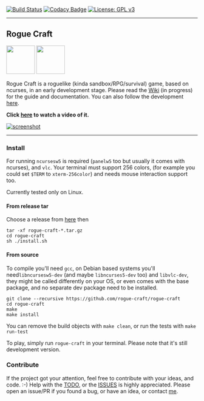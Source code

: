 
[![Build Status](https://travis-ci.org/rogue-craft/rogue-craft.svg?branch=master)](https://travis-ci.org/rogue-craft/rogue-craft) [![Codacy Badge](https://api.codacy.com/project/badge/Grade/c2494381a8164514adb5061f7b1796e8)](https://www.codacy.com/app/Isty001/rogue-craft?utm_source=github.com&amp;utm_medium=referral&amp;utm_content=rogue-craft/rogue-craft&amp;utm_campaign=Badge_Grade)  [![License: GPL v3](https://img.shields.io/badge/License-GPL%20v3-blue.svg)](https://www.gnu.org/licenses/gpl-3.0)

---

## Rogue Craft

<a href="https://twitter.com/roguecraftdev"><img src="http://icons.iconarchive.com/icons/uiconstock/socialmedia/512/Twitter-icon.png" width="75" height="75"></a> <a href="http://www.indiedb.com/games/rogue-craft"><img src="http://media.indiedb.com/images/global/indiedb_125x125.png" width="75" height="75"></a>

Rogue Craft is a roguelike (kinda sandbox/RPG/survival) game, based on ncurses, in an early development stage.
Please read the [Wiki](https://github.com/rogue-craft/rogue-craft/wiki) (in progress) for the guide and documentation.
You can also follow the development [here](https://rogue-craft.github.io).

**Click [here](https://www.youtube.com/watch?v=rqqhYEehAro) to watch a video of it.**

[![screenshot](https://raw.githubusercontent.com/rogue-craft/doc-resources/master/README/banner.png)](https://www.youtube.com/watch?v=rqqhYEehAro)

---

<a name="install"></a>
### Install

For running `ncursesw5` is required (`panelw5` too but usually it comes with ncurses), and `vlc`. Your terminal must support 256 colors,
(for example you could set `$TERM` to `xterm-256color`) and needs mouse interaction support too.

Currently tested only on Linux.

#### From release tar

Choose a release from [here](https://github.com/rogue-craft/rogue-craft/releases) then

```
tar -xf rogue-craft-*.tar.gz
cd rogue-craft
sh ./install.sh
```

#### From source

To compile you'll need `gcc`, on Debian based systems you'll need`libncursesw5-dev`  (and maybe `libncurses5-dev` too) and `libvlc-dev`, they might be called differently on your OS, or even comes with the base package, and no separate dev package need to be installed.

```
git clone --recursive https://github.com/rogue-craft/rogue-craft
cd rogue-craft
make
make install
```

You can remove the build objects with `make clean`, or run the tests with `make run-test`

To play, simply run `rogue-craft` in your terminal.
Please note that it's still development version.

### Contribute

If the project got your attention, feel free to contribute with your ideas, and code. :-)
Help with the [TODO](https://github.com/rogue-craft/rogue-craft/blob/master/TODO.md), or the [ISSUES](https://github.com/rogue-craft/rogue-craft/blob/master/ISSUES.md) is highly appreciated.
Please open an issue/PR if you found a bug, or have an idea, or contact [me](https://github.com/Isty001).

